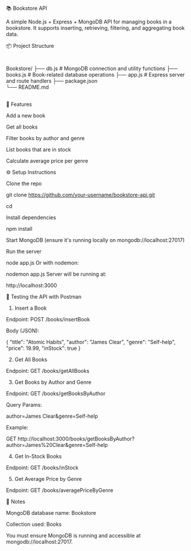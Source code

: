 📚 Bookstore API

A simple Node.js + Express + MongoDB API for managing books in a bookstore. It supports inserting, retrieving, filtering, and aggregating book data.

📦 Project Structure

#
Bookstore/
├── db.js               # MongoDB connection and utility functions
├── books.js            # Book-related database operations
├── app.js              # Express server and route handlers
├── package.json        
└── README.md
##

🚀 Features

Add a new book

Get all books

Filter books by author and genre

List books that are in stock

Calculate average price per genre

⚙️ Setup Instructions

Clone the repo

git clone https://github.com/your-username/bookstore-api.git

cd 

Install dependencies


npm install

Start MongoDB (ensure it's running locally on mongodb://localhost:27017)

Run the server


node app.js
Or with nodemon:


nodemon app.js
Server will be running at:

http://localhost:3000

🧪 Testing the API with Postman

1. Insert a Book
   
Endpoint: POST /books/insertBook

Body (JSON):


{
  "title": "Atomic Habits",
  "author": "James Clear",
  "genre": "Self-help",
  "price": 19.99,
  "inStock": true
}

2. Get All Books

Endpoint: GET /books/getAllBooks

3. Get Books by Author and Genre

Endpoint: GET /books/getBooksByAuthor

Query Params:

author=James Clear&genre=Self-help

Example:

GET http://localhost:3000/books/getBooksByAuthor?author=James%20Clear&genre=Self-help

4. Get In-Stock Books

Endpoint: GET /books/inStock


5. Get Average Price by Genre
   
Endpoint: GET /books/averagePriceByGenre


📌 Notes

MongoDB database name: Bookstore

Collection used: Books

You must ensure MongoDB is running and accessible at mongodb://localhost:27017.

